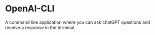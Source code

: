 # OpenAI-CLI
A command line application where you can ask chatGPT questions and receive a response in the terminal.
